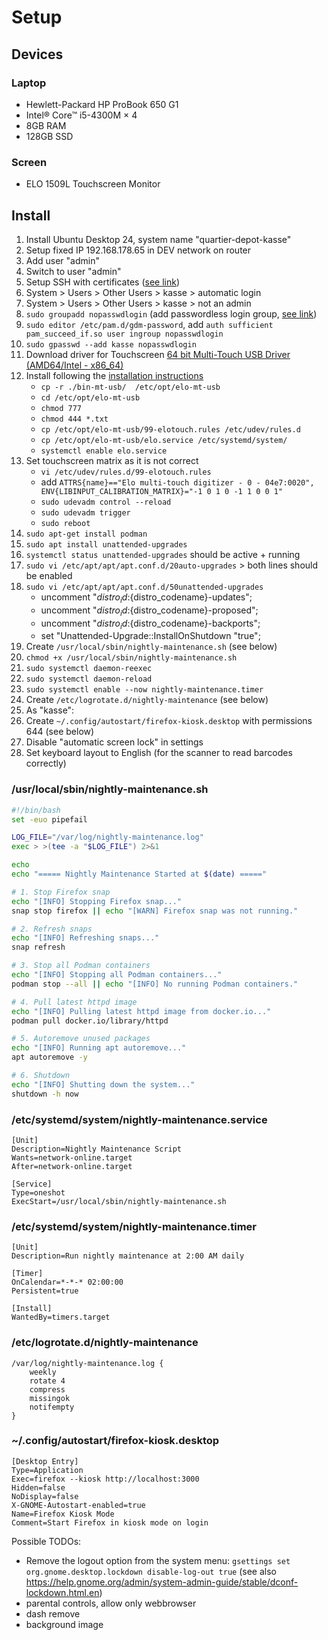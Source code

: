 # Setup

## Devices

### Laptop

* Hewlett-Packard HP ProBook 650 G1 
* Intel® Core™ i5-4300M × 4
* 8GB RAM
* 128GB SSD

### Screen

* ELO 1509L Touchscreen Monitor

## Install

1. Install Ubuntu Desktop 24, system name "quartier-depot-kasse"
2. Setup fixed IP 192.168.178.65 in DEV network on router
3. Add user "admin"
4. Switch to user "admin"
5. Setup SSH with certificates ([see link](https://linuxconfig.org/quick-guide-to-enabling-ssh-on-ubuntu-24-04))
6. System > Users > Other Users > kasse > automatic login
7. System > Users > Other Users > kasse > not an admin
8. `sudo groupadd nopasswdlogin` (add passwordless login group, [see link](https://ubuntuhandbook.org/index.php/2019/02/enable-passwordless-login-ubuntu-18-04/))
9. `sudo editor /etc/pam.d/gdm-password`, add `auth sufficient pam_succeed_if.so user ingroup nopasswdlogin`
10. `sudo gpasswd --add kasse nopasswdlogin`
11. Download driver for Touchscreen [64 bit Multi-Touch USB Driver (AMD64/Intel - x86_64)](https://assets.ctfassets.net/of6pv6scuh5x/5VjIPJkh9TYLqu8EMIwGHu/9ddc1d2347c4aba3ba9939f4ea01a7e7/SW603069_Elo_Linux_MT_USB_Driver_v4.4.0.0_x86_64.tgz)
12. Install following the [installation instructions](https://assets.ctfassets.net/of6pv6scuh5x/6KeK55CH83sFuNlGlmgr0D/32b557e47e3e52b59e0e409c4961b9ac/Installation_Instruction.txt)
    * `cp -r ./bin-mt-usb/  /etc/opt/elo-mt-usb`
    * `cd /etc/opt/elo-mt-usb`
    * `chmod 777`
    * `chmod 444 *.txt`
    * `cp /etc/opt/elo-mt-usb/99-elotouch.rules /etc/udev/rules.d`
    * `cp /etc/opt/elo-mt-usb/elo.service /etc/systemd/system/`
    * `systemctl enable elo.service`
13. Set touchscreen matrix as it is not correct
    * `vi /etc/udev/rules.d/99-elotouch.rules`
    * add `ATTRS{name}=="Elo multi-touch digitizer - 0 - 04e7:0020", ENV{LIBINPUT_CALIBRATION_MATRIX}="-1 0 1 0 -1 1 0 0 1"`
    * `sudo udevadm control --reload`
    * `sudo udevadm trigger`
    * `sudo reboot`
14. `sudo apt-get install podman`
15. `sudo apt install unattended-upgrades`
16. `systemctl status unattended-upgrades` should be active + running
17. `sudo vi /etc/apt/apt/apt.conf.d/20auto-upgrades` > both lines should be enabled
18. `sudo vi /etc/apt/apt/apt.conf.d/50unattended-upgrades`
    * uncomment "${distro_id}:${distro_codename}-updates"; 
    * uncomment "${distro_id}:${distro_codename}-proposed";
    * uncomment "${distro_id}:${distro_codename}-backports";
    * set "Unattended-Upgrade::InstallOnShutdown "true";
19. Create `/usr/local/sbin/nightly-maintenance.sh` (see below)
20. `chmod +x /usr/local/sbin/nightly-maintenance.sh`
21. `sudo systemctl daemon-reexec`
22. `sudo systemctl daemon-reload`
23. `sudo systemctl enable --now nightly-maintenance.timer`
24. Create `/etc/logrotate.d/nightly-maintenance` (see below)
25. As "kasse":
26. Create `~/.config/autostart/firefox-kiosk.desktop` with permissions 644 (see below)
27. Disable "automatic screen lock" in settings 
28. Set keyboard layout to English (for the scanner to read barcodes correctly) 


### /usr/local/sbin/nightly-maintenance.sh

```bash
#!/bin/bash
set -euo pipefail

LOG_FILE="/var/log/nightly-maintenance.log"
exec > >(tee -a "$LOG_FILE") 2>&1

echo
echo "===== Nightly Maintenance Started at $(date) ====="

# 1. Stop Firefox snap
echo "[INFO] Stopping Firefox snap..."
snap stop firefox || echo "[WARN] Firefox snap was not running."

# 2. Refresh snaps
echo "[INFO] Refreshing snaps..."
snap refresh

# 3. Stop all Podman containers
echo "[INFO] Stopping all Podman containers..."
podman stop --all || echo "[INFO] No running Podman containers."

# 4. Pull latest httpd image
echo "[INFO] Pulling latest httpd image from docker.io..."
podman pull docker.io/library/httpd

# 5. Autoremove unused packages
echo "[INFO] Running apt autoremove..."
apt autoremove -y

# 6. Shutdown
echo "[INFO] Shutting down the system..."
shutdown -h now

```

### /etc/systemd/system/nightly-maintenance.service

```
[Unit]
Description=Nightly Maintenance Script
Wants=network-online.target
After=network-online.target

[Service]
Type=oneshot
ExecStart=/usr/local/sbin/nightly-maintenance.sh
```

### /etc/systemd/system/nightly-maintenance.timer

```
[Unit]
Description=Run nightly maintenance at 2:00 AM daily

[Timer]
OnCalendar=*-*-* 02:00:00
Persistent=true

[Install]
WantedBy=timers.target
```

### /etc/logrotate.d/nightly-maintenance

```
/var/log/nightly-maintenance.log {
    weekly
    rotate 4
    compress
    missingok
    notifempty
}
```

### ~/.config/autostart/firefox-kiosk.desktop

```
[Desktop Entry]
Type=Application
Exec=firefox --kiosk http://localhost:3000
Hidden=false
NoDisplay=false
X-GNOME-Autostart-enabled=true
Name=Firefox Kiosk Mode
Comment=Start Firefox in kiosk mode on login
```



Possible TODOs:

* Remove the logout option from the system menu: `gsettings set org.gnome.desktop.lockdown disable-log-out true` (see also https://help.gnome.org/admin/system-admin-guide/stable/dconf-lockdown.html.en)
* parental controls, allow only webbrowser
* dash remove
* background image